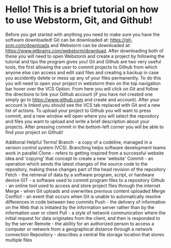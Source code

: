 # Hello! This is a brief tutorial on how to use Webstorm, Git, and Github!

Before you get started with anything you need to make sure you have the software downloaded! Git can be downloaded at: https://git-scm.com/downloads and Webstorm can be downloaded at: https://www.jetbrains.com/webstorm/download. After downloading both of these you will need to open Webstorm and create a project by following the tutorial and tips the program gives you! Git and Github are two very useful tools, the first allowing the user to commit projects to Github from which anyone else can access and edit said files and creating a backup in case you accidently delete or mess up any of your files permanently. To do this you will need to open your project in webstorm then on the top navigation bar hover over the VCS Option. From here you will click on Git and follow the directions to link your Github account (if you have not created one simply go to https://www.github.com and create and account). After your account is linked you should see the VCS tab replaced with Git and a new list of actions. To upload your project to Github you will want to press commit, and a new window will open where you will select the repository and files you want to upload and write a brief description about your projects. After pressing commit in the bottom-left corner you will be able to find your project on Github!


Additonal Helpful Terms!
Branch - a copy of a codeline, managed in a version control system (VCS). Branching helps software development teams work in parallel
Clone - refers to getting inspired from a successful website idea and 'copying' that concept to create a new 'website'
Commit - an operation which sends the latest changes of the source code to the repository, making these changes part of the head revision of the repository
Fetch - the retrieval of data by a software program, script, or hardware device
GIT - a software used to commit program files to a repository
Github - an online tool used to access and store project files through the internet
Merge - when Git uploads and overwrites previous content uploaded
Merge Conflict - an event that occurs when Git is unable to automatically resolve differences in code between two commits
Push - the delivery of information on the Web that is initiated by the information server rather than by the information user or client
Pull - a style of network communication where the initial request for data originates from the client, and then is responded to by the server
Remote - the ability for an authorized person to access a computer or network from a geographical distance through a network connection
Repository - describes a central file storage location that stores multiple files
